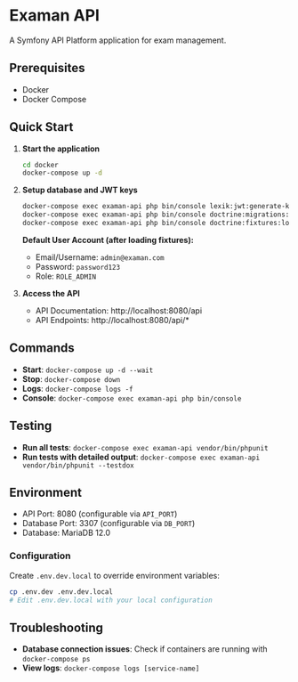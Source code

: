 # Examan API

A Symfony API Platform application for exam management.

## Prerequisites

- Docker
- Docker Compose

## Quick Start

1. **Start the application**
   ```bash
   cd docker
   docker-compose up -d
   ```

2. **Setup database and JWT keys**
   ```bash
   docker-compose exec examan-api php bin/console lexik:jwt:generate-keypair --if-not-exists
   docker-compose exec examan-api php bin/console doctrine:migrations:migrate --no-interaction
   docker-compose exec examan-api php bin/console doctrine:fixtures:load --no-interaction
   ```

   **Default User Account (after loading fixtures):**
   - Email/Username: `admin@examan.com`
   - Password: `password123`
   - Role: `ROLE_ADMIN`

3. **Access the API**
   - API Documentation: http://localhost:8080/api
   - API Endpoints: http://localhost:8080/api/*

## Commands

- **Start**: `docker-compose up -d --wait`
- **Stop**: `docker-compose down`
- **Logs**: `docker-compose logs -f`
- **Console**: `docker-compose exec examan-api php bin/console`

## Testing

- **Run all tests**: `docker-compose exec examan-api vendor/bin/phpunit`
- **Run tests with detailed output**: `docker-compose exec examan-api vendor/bin/phpunit --testdox`

## Environment

- API Port: 8080 (configurable via `API_PORT`)
- Database Port: 3307 (configurable via `DB_PORT`)
- Database: MariaDB 12.0

### Configuration

Create `.env.dev.local` to override environment variables:

```bash
cp .env.dev .env.dev.local
# Edit .env.dev.local with your local configuration
```

## Troubleshooting

- **Database connection issues**: Check if containers are running with `docker-compose ps`
- **View logs**: `docker-compose logs [service-name]`
